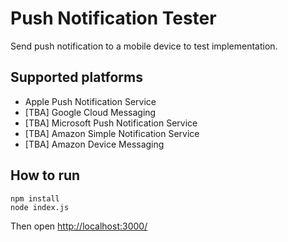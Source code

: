 # Push Notification Tester

Send push notification to a mobile device to test implementation.

## Supported platforms

* Apple Push Notification Service
* [TBA] Google Cloud Messaging
* [TBA] Microsoft Push Notification Service
* [TBA] Amazon Simple Notification Service
* [TBA] Amazon Device Messaging

## How to run

	npm install
	node index.js

Then open [http://localhost:3000/](http://localhost:3000/)

